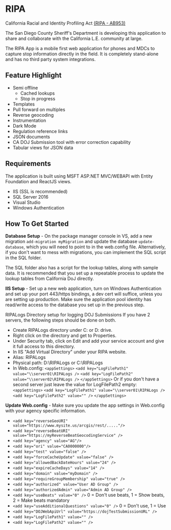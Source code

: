# RIPA
California Racial and Identity Profiling Act [(RIPA - AB953)](https://oag.ca.gov/ab953/regulations)

The San Diego County Sheriff's Department is developing this application to share and collaborate with the California L.E. community at large.

The RIPA App is a mobile first web application for phones and MDCs to capture stop information directly in the field. It is completely stand-alone and has no third party system integrations.

## Feature Highlight

* Semi offline
  * Cached lookups
  * Stop in progress
* Templates
* Pull forward on multiples
* Reverse geocoding
* Instrumentation
* Dark Mode
* Regulation reference links
* JSON documents
* CA DOJ Submission tool with error correction capability
* Tabular views for JSON data

## Requirements

The application is built using MSFT ASP.NET MVC/WEBAPI with Entity Foundation and ReactJS views. 

* IIS (SSL is recommended)
* SQL Server 2016
* Visual Studio 
* Windows Authentication

## How To Get Started

**Database Setup** - On the package manager console in VS, add a new migration `add-migration myMigration` and update the database `update-database`, which you will need to point to in the web.config file. Alternatively, if you don't want to mess with migrations, you can implement the SQL script in the SQL folder.

The SQL folder also has a script for the lookup tables, along with sample data. It is recommended that you set up a repeatable process to update the lookup tables from California DoJ directly.

**IIS Setup** - Set up a new web application, turn on Windows Authentication and set up your port 443/https bindings, a dev cert will suffice, unless you are setting up production. Make sure the application pool identity has read/write access to the database you set up in the previous step.

RIPALogs Directory setup for logging DOJ Submissions
   If you have 2 servers, the following steps should be done on both.
*	Create RIPALogs directory under C: or D: drive.
  *	Right click on the directory and get to Properties.
  *	Under Security tab, click on Edit and add your service account and give it full access to this directory.
*	In IIS "Add Virtual Directory" under your RIPA website.
  *	Alias: RIPALogs
  *	Physical path: D:\RIPALogs or C:\RIPALogs
  * In Web.config:
   `<appSettings>`
                    `<add key="LogFilePath1" value="\\server01\RIPALogs />`
                    `<add key="LogFilePath2" value="\\server02\RIPALogs />`
      `</appSettings>`
      Or if you don't have a second server just leave the value for LogFilePath2 empty:
      `<appSettings>`
                  `<add key="LogFilePath1" value="\\server01\RIPALogs />`
                  `<add key="LogFilePath2" value="" />`
      `</appSettings>`

**Update Web.config** - Make sure you update the app settings in Web.config with your agency specific information.
* `<add key="reverseGeoURI" value="https://www.mysite.us/arcgis/rest/....."/>`
* `<add key="reverseBeatURI" value="https://myReverseBeatGeocodingService" />`
* `<add key="agency" value="AG"/>`
* `<add key="ori" value="CA0000000"/>`
* `<add key="test" value="false" />`
* `<add key="forceCacheUpdate" value="false" />`
* `<add key="allowedBackDateHours" value="24" />`
* `<add key="expireCacheDays" value="14" />`
* `<add key="domain" value="myDomain" />`
* `<add key="requireGroupMembership" value="true" />`
* `<add key="authorized" value="User AD Group" />`
* `<add key="authorizedAdmin" value="Admin AD Group" />`
* `<add key="useBeats" value="0" />` 0 = Don't use beats, 1 = Show beats, 2 = Make beats mandatory
* `<add key="useAdditionalQuestions" value="0" />` 0 = Don't use, 1 = Use
* `<add key="DOJWebApiUrl" value="https://dojTestSubmissionURL" />`
* `<add key="LogFilePath1" value="" />`
* `<add key="LogFilePath2" value="" />`


